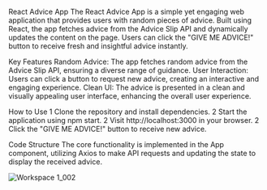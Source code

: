 
React Advice App
The React Advice App is a simple yet engaging web application that provides users with random pieces of advice. Built using React, the app fetches advice from the Advice Slip API and dynamically updates the content on the page. Users can click the "GIVE ME ADVICE!" button to receive fresh and insightful advice instantly.

Key Features
Random Advice: The app fetches random advice from the Advice Slip API, ensuring a diverse range of guidance.
User Interaction: Users can click a button to request new advice, creating an interactive and engaging experience.
Clean UI: The advice is presented in a clean and visually appealing user interface, enhancing the overall user experience.



How to Use
1 Clone the repository and install dependencies.
2 Start the application using npm start.
2 Visit http://localhost:3000 in your browser.
2 Click the "GIVE ME ADVICE!" button to receive new advice.



Code Structure
The core functionality is implemented in the App component, utilizing Axios to make API requests and updating the state to display the received advice. 


![Workspace 1_002](https://github.com/Aminsouhail/Quote-Generator---React-Fetch-API-Data-/assets/99737134/2f3368b3-b1f6-414b-bfea-2bed9b03e578)

